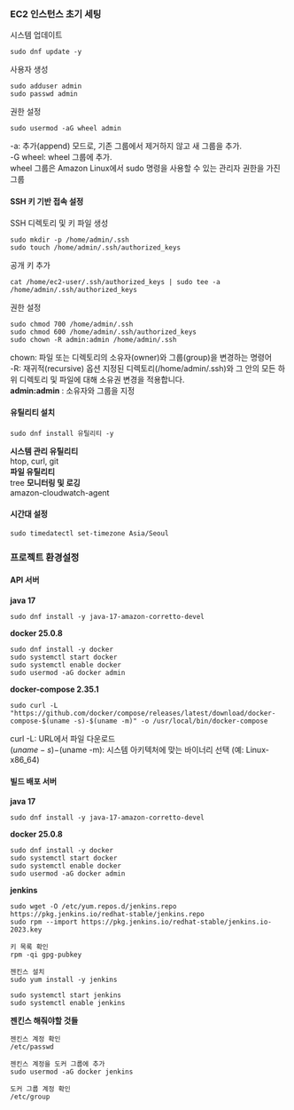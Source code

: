 ### EC2 인스턴스 초기 세팅
시스템 업데이트   
```
sudo dnf update -y
```
  
사용자 생성  
```
sudo adduser admin  
sudo passwd admin
```
  
권한 설정  
```
sudo usermod -aG wheel admin   
```
-a: 추가(append) 모드로, 기존 그룹에서 제거하지 않고 새 그룹을 추가.  
-G wheel: wheel 그룹에 추가.  
wheel 그룹은 Amazon Linux에서 sudo 명령을 사용할 수 있는 관리자 권한을 가진 그룹  
  
#### SSH 키 기반 접속 설정  

SSH 디렉토리 및 키 파일 생성  

```
sudo mkdir -p /home/admin/.ssh  
sudo touch /home/admin/.ssh/authorized_keys
```

공개 키 추가   
```
cat /home/ec2-user/.ssh/authorized_keys | sudo tee -a /home/admin/.ssh/authorized_keys  
```
권한 설정  
```
sudo chmod 700 /home/admin/.ssh  
sudo chmod 600 /home/admin/.ssh/authorized_keys  
sudo chown -R admin:admin /home/admin/.ssh  
```
chown: 파일 또는 디렉토리의 소유자(owner)와 그룹(group)을 변경하는 명령어  
-R: 재귀적(recursive) 옵션 지정된 디렉토리(/home/admin/.ssh)와 그 안의 모든 하위 디렉토리 및 파일에 대해 소유권 변경을 적용합니다.  
**admin:admin** : 소유자와 그룹을 지정

#### 유틸리티 설치 
```
sudo dnf install 유틸리티 -y
```
**시스템 관리 유틸리티**    
htop, curl, git  
**파일 유틸리티**  
tree 
**모니터링 및 로깅**   
amazon-cloudwatch-agent

#### 시간대 설정
```
sudo timedatectl set-timezone Asia/Seoul
```

### 프로젝트 환경설정
#### API 서버  
**java 17**    
```
sudo dnf install -y java-17-amazon-corretto-devel
```

**docker 25.0.8**  
```
sudo dnf install -y docker
sudo systemctl start docker
sudo systemctl enable docker
sudo usermod -aG docker admin
```

**docker-compose 2.35.1**  
```
sudo curl -L "https://github.com/docker/compose/releases/latest/download/docker-compose-$(uname -s)-$(uname -m)" -o /usr/local/bin/docker-compose
```
curl -L: URL에서 파일 다운로드  
$(uname -s)-$(uname -m): 시스템 아키텍처에 맞는 바이너리 선택 (예: Linux-x86_64)  

#### 빌드 배포 서버 
**java 17**    
```
sudo dnf install -y java-17-amazon-corretto-devel
```

**docker 25.0.8**  
```
sudo dnf install -y docker
sudo systemctl start docker
sudo systemctl enable docker
sudo usermod -aG docker admin
```

**jenkins**
```
sudo wget -O /etc/yum.repos.d/jenkins.repo https://pkg.jenkins.io/redhat-stable/jenkins.repo
sudo rpm --import https://pkg.jenkins.io/redhat-stable/jenkins.io-2023.key

키 목록 확인  
rpm -qi gpg-pubkey

젠킨스 설치 
sudo yum install -y jenkins

sudo systemctl start jenkins
sudo systemctl enable jenkins
```

**젠킨스 해줘야할 것들**
```
젠킨스 계정 확인
/etc/passwd

젠킨스 계정을 도커 그룹에 추가  
sudo usermod -aG docker jenkins

도커 그룹 계정 확인
/etc/group
```
